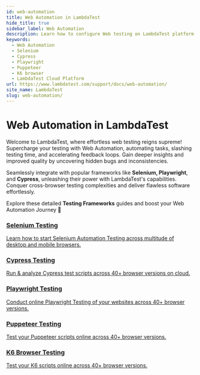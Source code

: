 ```yaml
---
id: web-automation
title: Web Automation in LambdaTest
hide_title: true
sidebar_label: Web Automation
description: Learn how to configure Web testing on LambdaTest platform to run Web automation tests on real device cloud.
keywords:
  - Web Automation
  - Selenium
  - Cypress
  - Playwright
  - Puppeteer
  - K6 browser
  - LambdaTest Cloud Platform
url: https://www.lambdatest.com/support/docs/web-automation/
site_name: LambdaTest
slug: web-automation/
---
```


<script type="application/ld+json"
      dangerouslySetInnerHTML={{ __html: JSON.stringify({
       "@context": "https://schema.org",
        "@type": "BreadcrumbList",
        "itemListElement": [{
          "@type": "ListItem",
          "position": 1,
          "name": "Home",
          "item": "https://www.lambdatest.com"
        },{
          "@type": "ListItem",
          "position": 2,
          "name": "Support",
          "item": "https://www.lambdatest.com/support/docs/"
        },{
          "@type": "ListItem",
          "position": 3,
          "name": "Automation",
          "item": "https://www.lambdatest.com/support/docs/web-automation/"
        }]
      })
    }}
></script>

# Web Automation in LambdaTest

Welcome to LambdaTest, where effortless web testing reigns supreme! Supercharge your testing with Web Automation, automating tasks, slashing testing time, and accelerating feedback loops. Gain deeper insights and improved quality by uncovering hidden bugs and inconsistencies.

Seamlessly integrate with popular frameworks like **Selenium, Playwright**, and **Cypress**, unleashing their power with LambdaTest's capabilities. Conquer cross-browser testing complexities and deliver flawless software effortlessly.

Explore these detailed **Testing Frameworks** guides and boost your Web Automation Journey 🚀

<div className="support_main">  
  <a href="/support/docs/getting-started-with-lambdatest-automation/">
    <div className="support_inners">
      <h3>Selenium Testing</h3>
      <p>Learn how to start Selenium Automation Testing across multitude of desktop and mobile browsers.</p>
    </div>
  </a>
  <a href="/support/docs/getting-started-with-cypress-testing/">
    <div className="support_inners">
      <h3>Cypress Testing</h3>
      <p>Run & analyze Cypress test scripts across 40+ browser versions on cloud.</p>
    </div>
  </a>
  <a href="/support/docs/playwright-testing/">
    <div className="support_inners">
      <h3>Playwright Testing</h3>
      <p>Conduct online Playwright Testing of your websites across 40+ browser versions.</p>
    </div>
  </a>
  <a href="/support/docs/puppeteer-testing/">
    <div className="support_inners">
      <h3>Puppeteer Testing</h3>
      <p>Test your Puppeteer scripts online across 40+ browser versions.</p>
    </div>
  </a>
  <a href="/support/docs/k6-browser-testing/">
    <div className="support_inners">
      <h3>K6 Browser Testing</h3>
      <p>Test your K6 scripts online across 40+ browser versions.</p>
    </div>
  </a>
</div>

